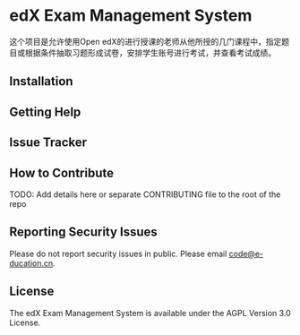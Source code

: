 # edX Exam Management System
这个项目是允许使用Open edX的进行授课的老师从他所授的几门课程中，指定题目或根据条件抽取习题形成试卷，安排学生账号进行考试，并查看考试成绩。

## Installation



## Getting Help


## Issue Tracker


## How to Contribute
TODO: Add details here or separate CONTRIBUTING file to the root of the repo


## Reporting Security Issues
Please do not report security issues in public. Please email code@e-ducation.cn.

## License
The edX Exam Management System is available under the AGPL Version 3.0 License.